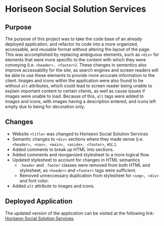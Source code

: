 # Horiseon Social Solution Services
## Purpose
The purpose of this project was to take the code base of an already deployed application, and refactor its code into a more organized, accessable, and reusable format without altering the layout of the page. This was accomplished by replacing ambiguous elements, such as `<div>` for elements that were more specific to the content with which they were conveying (i.e. `<header>, <footer>`). These changes in sementics also improve accessablity for the site, as search engines and screen readers will be able to use these elements to provide more accurate information to the client. Images and icons within the application were also found to be without `alt` attributes, which could lead to screen reader being unable to explain important content to certain clients, as well as cause issues if images were unable to load. Because of this, `alt` tags were added to images and icons, with images having a description entered, and icons left empty due to being for decoration only.

## Changes
- Website `<title>` was changed to Horiseon Social Solution Services
- Semantic changes to `<div>` sections where they made sense (i.e. `<header>, <nav>, <main>, <aside>, <footer>`, etc.).
- Added comments to break up HTML into sections.
- Added comments and reorganized stylesheet to a more logical flow.
- Updated stylesheet to account for changes in HTML semantics
  - `.header` and `.footer` classes were removed from both HTML and stylesheet, as `<header>` and `<footer>` tags were sufficient.
  - Removed unneccessary duplication from stylesheet for `<img>, <div>` and font color.
- Added `alt` attribute to images and icons.

## Deployed Application
The updated version of the application can be visited at the following link:
[Horiseon Social Solution Services](https://cmskorcz.github.io/horiseon-social-solution-services/).